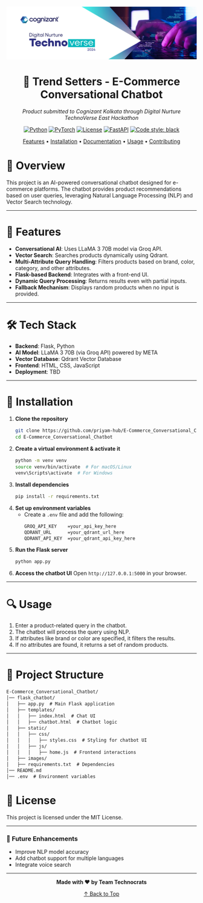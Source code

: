 <div align="center">

![Cover Page](images/image.png)

# 🤖 **Trend Setters - E-Commerce Conversational Chatbot**

*Product submitted to Cognizant Kolkata through Digital Nurture TechnoVerse East Hackathon*

[![Python](https://img.shields.io/badge/Python-3.10+-blue.svg)](https://www.python.org/downloads/)
[![PyTorch](https://img.shields.io/badge/PyTorch-2.0+-ee4c2c.svg)](https://pytorch.org/)
[![License](https://img.shields.io/badge/License-MIT-green.svg)](LICENSE)
[![FastAPI](https://img.shields.io/badge/FastAPI-0.100.0+-009688.svg)](https://fastapi.tiangolo.com)
[![Code style: black](https://img.shields.io/badge/code%20style-black-000000.svg)](https://github.com/psf/black)

[Features](#features) • [Installation](#installation) • [Documentation](#documentation) • [Usage](#usage) • [Contributing](#contributing)

</div>

# 📌 Overview
This project is an AI-powered conversational chatbot designed for e-commerce platforms. The chatbot provides product recommendations based on user queries, leveraging Natural Language Processing (NLP) and Vector Search technology.

---

# 🚀 Features
- **Conversational AI**: Uses LLaMA 3 70B model via Groq API.
- **Vector Search**: Searches products dynamically using Qdrant.
- **Multi-Attribute Query Handling**: Filters products based on brand, color, category, and other attributes.
- **Flask-based Backend**: Integrates with a front-end UI.
- **Dynamic Query Processing**: Returns results even with partial inputs.
- **Fallback Mechanism**: Displays random products when no input is provided.

---

# 🛠️ Tech Stack
- **Backend**: Flask, Python
- **AI Model**: LLaMA 3 70B (via Groq API) powered by META
- **Vector Database**: Qdrant Vector Database
- **Frontend**: HTML, CSS, JavaScript
- **Deployment**: TBD

---

# 🔧 Installation
1. **Clone the repository**
   ```sh
   git clone https://github.com/priyam-hub/E-Commerce_Conversational_Chatbot.git
   cd E-Commerce_Conversational_Chatbot
   ```
2. **Create a virtual environment & activate it**
   ```sh
   python -m venv venv
   source venv/bin/activate  # For macOS/Linux
   venv\Scripts\activate  # For Windows
   ```
3. **Install dependencies**
   ```sh
   pip install -r requirements.txt
   ```
4. **Set up environment variables**
   - Create a `.env` file and add the following:
     ```env
     GROQ_API_KEY    =your_api_key_here
     QDRANT_URL      =your_qdrant_url_here
     QDRANT_API_KEY  =your_qdrant_api_key_here
     ```
5. **Run the Flask server**
   ```sh
   python app.py
   ```
6. **Access the chatbot UI**
   Open `http://127.0.0.1:5000` in your browser.

---

# 🔍 Usage
1. Enter a product-related query in the chatbot.
2. The chatbot will process the query using NLP.
3. If attributes like brand or color are specified, it filters the results.
4. If no attributes are found, it returns a set of random products.

---

# 📂 Project Structure
```
E-Commerce_Conversational_Chatbot/
│── flask_chatbot/
│   ├── app.py  # Main Flask application
│   ├── templates/
│   │   ├── index.html  # Chat UI
│   │   ├── chatbot.html  # Chatbot logic
│   ├── static/
│   │   ├── css/
│   │   │   ├── styles.css  # Styling for chatbot UI
│   │   ├── js/
│   │   │   ├── home.js  # Frontend interactions
│   ├── images/
│   ├── requirements.txt  # Dependencies
│── README.md
│── .env  # Environment variables
```

# 📜 License
This project is licensed under the MIT License.

---

### 🎯 Future Enhancements
- Improve NLP model accuracy
- Add chatbot support for multiple languages
- Integrate voice search

---

<div align="center">

**Made with ❤️ by Team Technocrats**

[↑ Back to Top]()

</div>

